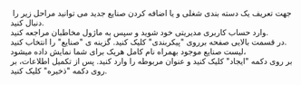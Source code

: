<p>&nbsp;جهت تعریف یک دسته بندی شغلی و یا اضافه کردن صنایع جدید می توانید مراحل زیر را دنبال کنید.<br>وارد حساب کاربری مدیریتی خود شوید و سپس به ماژول مخاطبان مراجعه کنید.<br>در قسمت بالایی صفحه برروی "پیکربندی" کلیک کنید. گزینه ی "صنایع" را انتخاب کنید.<br>لیست صنایع موجود بهمراه نام کامل هریک برای شما نمایش داده میشود،<br>بر روی دکمه "ایجاد" کلیک کنید و عنوان مربوطه را وارد کنید. پس از تکمیل اطلاعات، بر روی دکمه "ذخیره" کلیک کنید.</p>